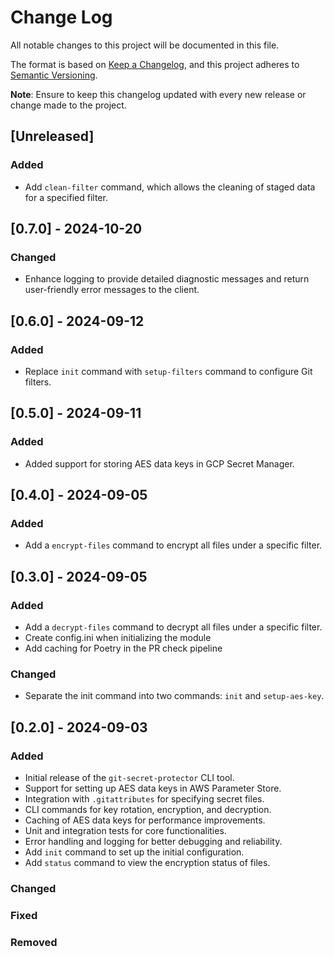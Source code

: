 # Change Log

All notable changes to this project will be documented in this file.

The format is based on [Keep a Changelog](https://keepachangelog.com/en/1.0.0/), and this project adheres to [Semantic Versioning](https://semver.org/spec/v2.0.0.html).

**Note**: Ensure to keep this changelog updated with every new release or change made to the project.

## [Unreleased]

### Added

- Add `clean-filter` command, which allows the cleaning of staged data for a specified filter.

## [0.7.0] - 2024-10-20

### Changed

- Enhance logging to provide detailed diagnostic messages and return user-friendly error messages to the client.

## [0.6.0] - 2024-09-12

### Added
- Replace `init` command with `setup-filters` command to configure Git filters.

## [0.5.0] - 2024-09-11

### Added
- Added support for storing AES data keys in GCP Secret Manager.

## [0.4.0] - 2024-09-05

### Added
- Add a `encrypt-files` command to encrypt all files under a specific filter.

## [0.3.0] - 2024-09-05

### Added
- Add a `decrypt-files` command to decrypt all files under a specific filter.
- Create config.ini when initializing the module
- Add caching for Poetry in the PR check pipeline

### Changed
- Separate the init command into two commands: `init` and `setup-aes-key`.

## [0.2.0] - 2024-09-03

### Added
- Initial release of the `git-secret-protector` CLI tool.
- Support for setting up AES data keys in AWS Parameter Store.
- Integration with `.gitattributes` for specifying secret files.
- CLI commands for key rotation, encryption, and decryption.
- Caching of AES data keys for performance improvements.
- Unit and integration tests for core functionalities.
- Error handling and logging for better debugging and reliability.
- Add `init` command to set up the initial configuration.
- Add `status` command to view the encryption status of files.

### Changed

### Fixed

### Removed
